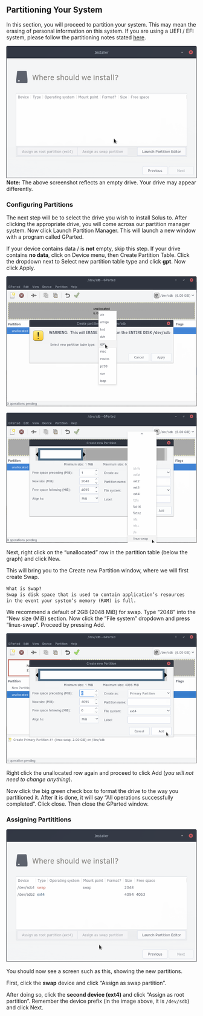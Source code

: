 ## Partitioning Your System

In this section, you will proceed to partition your system. This may mean the erasing of personal information on this system. If you are using a UEFI / EFI system, please follow the partitioning notes stated [here](https://wiki.solus-project.com/UEFI).

![Partitioning Start](../../images/installing/partitioning-start.png)
**Note:** The above screenshot reflects an empty drive. Your drive may appear differently.

### Configuring Partitions

The next step will be to select the drive you wish to install Solus to. After clicking the appropriate drive, you will come across our partition manager system. Now click Launch Partition Manager. This will launch a new window with a program called GParted.

If your device contains data / is **not** empty, skip this step. If your drive contains **no data**, click on Device menu, then Create Partition Table. Click the dropdown next to Select new partition table type and click **gpt**. Now click Apply.

![GParted Create Partition Table](../../images/installing/gparted-device-partition-table.png)

![GParted Partition Swap](../../images/installing/gparted-partition-swap.png)

Next, right click on the “unallocated” row in the partition table (below the graph) and click New.

This will bring you to the Create new Partition window, where we will first create Swap.

``` tinynote
What is Swap?
Swap is disk space that is used to contain application’s resources
in the event your system’s memory (RAM) is full.
```

We recommend a default of 2GB (2048 MiB) for swap. Type “2048” into the “New size (MiB) section. Now click the “File system” dropdown and press “linux-swap”. Proceed by pressing Add.

![GParted Partition Rest of Unallocated](../../images/installing/gparted-partition-rest.png)

Right click the unallocated row again and proceed to click Add (*you will not need to change anything*).

Now click the big green check box to format the drive to the way you partitioned it. After it is done, it will say “All operations successfully completed”. Click close. Then close the GParted window.

### Assigning Partititions

![Assigning root and swap partitions](../../images/installing/installer-partition-assigning.png)

You should now see a screen such as this, showing the new partitions.

First, click the **swap** device and click “Assign as swap partition”.

After doing so, click the **second device (ext4)** and click “Assign as root partition”. Remember the device prefix (in the image above, it is `/dev/sdb`) and click Next.
